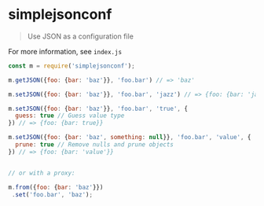 # simplejsonconf

> Use JSON as a configuration file

For more information, see `index.js`

```javascript
const m = require('simplejsonconf');

m.getJSON({foo: {bar: 'baz'}}, 'foo.bar') // => 'baz'

m.setJSON({foo: {bar: 'baz'}}, 'foo.bar', 'jazz') // => {foo: {bar: 'jazz'}}

m.setJSON({foo: {bar: 'baz'}}, 'foo.bar', 'true', {
  guess: true // Guess value type
}) // => {foo: {bar: true}}

m.setJSON({foo: {bar: 'baz', something: null}}, 'foo.bar', 'value', {
  prune: true // Remove nulls and prune objects
}) // => {foo: {bar: 'value'}}


// or with a proxy:

m.from({foo: {bar: 'baz'}})
 .set('foo.bar', 'baz');
```
